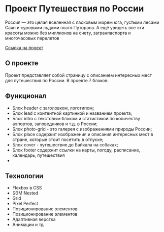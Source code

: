 # Проект Путешествия по России
 Россия — это целая вселенная с ласковым морем юга, густыми лесами Саян и суровыми льдами плато Путорана. А ещё увидеть все эти красоты можно без миллионов на счету, загранпаспорта и многочасовых перелетов

[Ссылка на проект](https://t040496.github.io/russian-travel/)

## О проекте

Проект представляет собой страницу с описанием интересных мест для путешествия по России. В проекте 7 блоков.

## Функционал

* Блок header с заголовком, логотипом;
* Блок lead с контентной картинкой и названием проекта;
* Блок intro с текстовым блоком и статистикой по количеству аэпортов, заповедников и т.д. в России;
* Блок photo-grid - это галерея с изображениями природы России;
* Блок place содержит изображения и описания интересных мест в стране, которые стоит посетить в отпуске; 
* Блок cover - путешествие до Байкала на собаках;
* Блок footer содержит ссылки на карты, погоду, расписание, календарь, путешествия
* 
## Технологии
* Flexbox в CSS
* БЭМ Nested
* Grid
* Pixel Perfect
* Позиционирование элементов
* Позиционирование элементов
* Адаптивная верстка
* Анимации и тд

